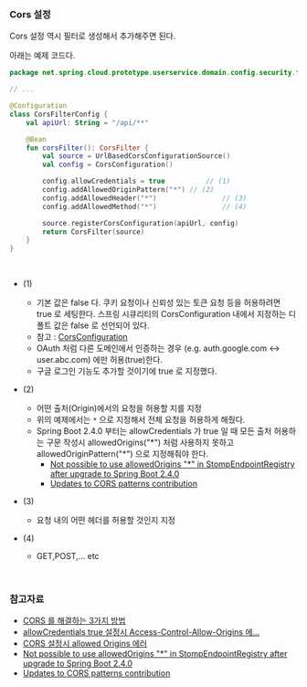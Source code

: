 ### Cors 설정

Cors 설정 역시 필터로 생성해서 추가해주면 된다.

아래는 예제 코드다.

```kotlin
package net.spring.cloud.prototype.userservice.domain.config.security.filter

// ...

@Configuration
class CorsFilterConfig {
    val apiUrl: String = "/api/**"

    @Bean
    fun corsFilter(): CorsFilter {
        val source = UrlBasedCorsConfigurationSource()
        val config = CorsConfiguration()

        config.allowCredentials = true 			// (1)
        config.addAllowedOriginPattern("*") // (2)
        config.addAllowedHeader("*") 				// (3)
        config.addAllowedMethod("*") 				// (4)

        source.registerCorsConfiguration(apiUrl, config)
        return CorsFilter(source)
    }
}
```

<br>



- (1) 
  - 기본 값은 false 다. 쿠키 요청이나 신뢰성 있는 토큰 요청 등을 허용하려면 true 로 세팅한다. 스프링 시큐리티의 CorsConfiguration 내에서 지정하는 디폴트 값은 false 로 선언되어 있다. 
  - 참고 : [CorsConfiguration](https://docs.spring.io/spring-framework/docs/current/javadoc-api/org/springframework/web/cors/CorsConfiguration.html#setAllowCredentials(java.lang.Boolean))
  - OAuth 처럼 다른 도메인에서 인증하는 경우 (e.g. auth.google.com ↔ user.abc.com) 에만 허용(true)한다.
  - 구글 로그인 기능도 추가할 것이기에 true 로 지정했다.

- (2)
  - 어떤 출처(Origin)에서의 요청을 허용할 지를 지정
  - 위의 예제에서는 `*` 으로 지정해서 전체 요청을 허용하게 해줬다.
  - Spring Boot 2.4.0 부터는 allowCredentials 가 true 일 때 모든 출처 허용하는 구문 작성시 allowedOrigins("\*") 처럼 사용하지 못하고 allowedOriginPattern("\*") 으로 지정해줘야 한다.
    - [Not possible to use allowedOrigins "*" in StompEndpointRegistry after upgrade to Spring Boot 2.4.0](https://github.com/spring-projects/spring-framework/issues/26111)
    - [Updates to CORS patterns contribution](https://github.com/spring-projects/spring-framework/commit/0e4e25d227dedd1a3ecddc4e40c263f190ca1c2b)
- (3)
  - 요청 내의 어떤 헤더를 허용할 것인지 지정
- (4)
  - GET,POST,... etc

<br>



### 참고자료

- [CORS 를 해결하는 3가지 방법](https://wonit.tistory.com/572)
- [allowCredentials true 설정시 Access-Control-Allow-Origins 에...](https://gareen.tistory.com/66)
- [CORS 설정시 allowed Origins 에러](https://cotak.tistory.com/248)
- [Not possible to use allowedOrigins "*" in StompEndpointRegistry after upgrade to Spring Boot 2.4.0](https://github.com/spring-projects/spring-framework/issues/26111)
- [Updates to CORS patterns contribution](https://github.com/spring-projects/spring-framework/commit/0e4e25d227dedd1a3ecddc4e40c263f190ca1c2b)

<br>



